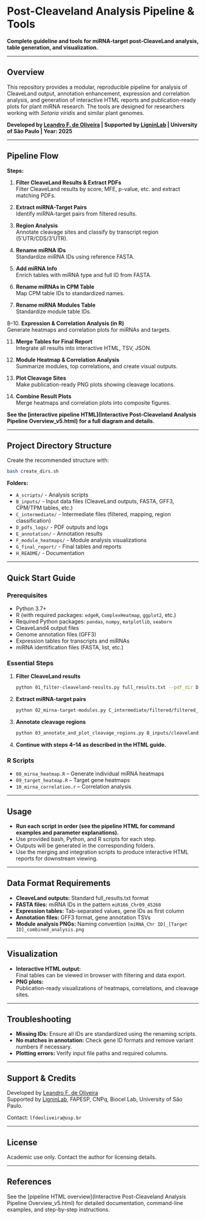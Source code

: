 # Post-Cleaveland Analysis Pipeline & Tools

**Complete guideline and tools for miRNA-target post-CleaveLand analysis, table generation, and visualization.**

---

## Overview

This repository provides a modular, reproducible pipeline for analysis of CleaveLand output, annotation enhancement, expression and correlation analysis, and generation of interactive HTML reports and publication-ready plots for plant miRNA research. The tools are designed for researchers working with *Setaria viridis* and similar plant genomes.

**Developed by [Leandro F. de Oliveira](https://github.com/deoliveiralf) | Supported by [LigninLab](https://sites.usp.br/ligninlab/) | University of São Paulo | Year: 2025**

---

## Pipeline Flow

**Steps:**

1. **Filter CleaveLand Results & Extract PDFs**  
   Filter CleaveLand results by score, MFE, p-value, etc. and extract matching PDFs.

2. **Extract miRNA-Target Pairs**  
   Identify miRNA-target pairs from filtered results.

3. **Region Analysis**  
   Annotate cleavage sites and classify by transcript region (5'UTR/CDS/3'UTR).

4. **Rename miRNA IDs**  
   Standardize miRNA IDs using reference FASTA.

5. **Add miRNA Info**  
   Enrich tables with miRNA type and full ID from FASTA.

6. **Rename miRNAs in CPM Table**  
   Map CPM table IDs to standardized names.

7. **Rename miRNA Modules Table**  
   Standardize module table IDs.

8–10. **Expression & Correlation Analysis (in R)**  
   Generate heatmaps and correlation plots for miRNAs and targets.

11. **Merge Tables for Final Report**  
   Integrate all results into interactive HTML, TSV, JSON.

12. **Module Heatmap & Correlation Analysis**  
   Summarize modules, top correlations, and create visual outputs.

13. **Plot Cleavage Sites**  
   Make publication-ready PNG plots showing cleavage locations.

14. **Combine Result Plots**  
   Merge heatmaps and correlation plots into composite figures.

**See the [interactive pipeline HTML](Interactive Post-Cleaveland Analysis Pipeline Overview_v5.html) for a full diagram and details.**

---

## Project Directory Structure

Create the recommended structure with:
```bash
bash create_dirs.sh
```
**Folders:**
- `A_scripts/` - Analysis scripts
- `B_inputs/` - Input data files (CleaveLand outputs, FASTA, GFF3, CPM/TPM tables, etc.)
- `C_intermediate/` - Intermediate files (filtered, mapping, region classification)
- `D_pdfs_logs/` - PDF outputs and logs
- `E_annotation/` - Annotation results
- `F_module_heatmaps/` - Module analysis visualizations
- `G_final_report/` - Final tables and reports
- `H_README/` - Documentation

---

## Quick Start Guide

### Prerequisites

- Python 3.7+
- R (with required packages: `edgeR`, `ComplexHeatmap`, `ggplot2`, etc.)
- Required Python packages: `pandas`, `numpy`, `matplotlib`, `seaborn`
- CleaveLand4 output files
- Genome annotation files (GFF3)
- Expression tables for transcripts and miRNAs
- miRNA identification files (FASTA, list, etc.)

### Essential Steps

1. **Filter CleaveLand results**  
   ```bash
   python 01_filter-cleaveland-results.py full_results.txt --pdf_dir D_pdfs_logs/TPlot.pdfs/ --output_dir C_intermediate/filtered/ --pdf_output_dir D_pdfs_logs/matched_pdfs/
   ```
2. **Extract miRNA-target pairs**  
   ```bash
   python 02_mirna-target-modules.py C_intermediate/filtered/filtered_cleaveland_results.txt > C_intermediate/mirna_target/mirna-target-modules-table.txt
   ```
3. **Annotate cleavage regions**  
   ```bash
   python 03_annotate_and_plot_cleavage_regions.py B_inputs/cleaveland_output.txt C_intermediate/mirna_target/mirna-target-modules-table.txt B_inputs/Sviridis_726_v4.1.gene.gff3 C_intermediate/classification/filtered_annotated_cleavages.csv
   ```
4. **Continue with steps 4–14 as described in the HTML guide.**

### R Scripts

- `08_mirna_heatmap.R` – Generate individual miRNA heatmaps
- `09_target_heatmap.R` – Target gene heatmaps
- `10_mirna_correlation.r` – Correlation analysis

---

## Usage

- **Run each script in order (see the pipeline HTML for command examples and parameter explanations).**
- Use provided bash, Python, and R scripts for each step.
- Outputs will be generated in the corresponding folders.
- Use the merging and integration scripts to produce interactive HTML reports for downstream viewing.

---

## Data Format Requirements

- **CleaveLand outputs:** Standard full_results.txt format
- **FASTA files:** miRNA IDs in the pattern `miR166_Chr09_45260`
- **Expression tables:** Tab-separated values, gene IDs as first column
- **Annotation files:** GFF3 format, gene annotation TSVs
- **Module analysis PNGs:** Naming convention `[miRNA_Chr ID]_[Target ID]_combined_analysis.png`

---

## Visualization

- **Interactive HTML output:**  
  Final tables can be viewed in browser with filtering and data export.
- **PNG plots:**  
  Publication-ready visualizations of heatmaps, correlations, and cleavage sites.

---

## Troubleshooting

- **Missing IDs:** Ensure all IDs are standardized using the renaming scripts.
- **No matches in annotation:** Check gene ID formats and remove variant numbers if necessary.
- **Plotting errors:** Verify input file paths and required columns.

---

## Support & Credits

Developed by [Leandro F. de Oliveira](https://github.com/deoliveiralf)  
Supported by [LigninLab](https://sites.usp.br/ligninlab/), FAPESP, CNPq, Biocel Lab, University of São Paulo.

Contact: `lfdeoliveira@usp.br`

---

## License

Academic use only. Contact the author for licensing details.

---

## References

See the [pipeline HTML overview](Interactive Post-Cleaveland Analysis Pipeline Overview_v5.html) for detailed documentation, command-line examples, and step-by-step instructions.
